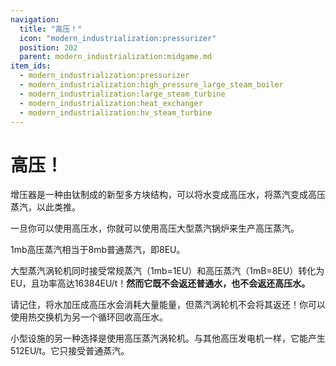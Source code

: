 ```yaml
---
navigation:
  title: "高压！"
  icon: "modern_industrialization:pressurizer"
  position: 202
  parent: modern_industrialization:midgame.md
item_ids:
  - modern_industrialization:pressurizer
  - modern_industrialization:high_pressure_large_steam_boiler
  - modern_industrialization:large_steam_turbine
  - modern_industrialization:heat_exchanger
  - modern_industrialization:hv_steam_turbine
---
```


# 高压！

增压器是一种由钛制成的新型多方块结构，可以将水变成高压水，将蒸汽变成高压蒸汽，以此类推。

<Recipe id="modern_industrialization:electric_age/machine/pressurizer_asbl" />

一旦你可以使用高压水，你就可以使用高压大型蒸汽锅炉来生产高压蒸汽。

1mb高压蒸汽相当于8mb普通蒸汽，即8EU。

<Recipe id="modern_industrialization:electric_age/machine/high_pressure_large_steam_boiler_asbl" />

大型蒸汽涡轮机同时接受常规蒸汽（1mb=1EU）和高压蒸汽（1mB=8EU）转化为EU，且功率高达16384EU/t！**然而它既不会返还普通水，也不会返还高压水。**

<Recipe id="modern_industrialization:electric_age/machine/large_steam_turbine_asbl" />

请记住，将水加压成高压水会消耗大量能量，但蒸汽涡轮机不会将其返还！你可以使用热交换机为另一个循环回收高压水。

<Recipe id="modern_industrialization:electric_age/machine/heat_exchanger_asbl" />

小型设施的另一种选择是使用高压蒸汽涡轮机。与其他高压发电机一样，它能产生512EU/t。它只接受普通蒸汽。

<Recipe id="modern_industrialization:electric_age/machine/hv_steam_turbine_asbl" />

